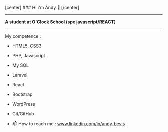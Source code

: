
[center] ### Hi i'm Andy 👋 [/center]

--------------------

**A student at O'Clock School (spe javascript/REACT)**

--------------------

My competence :
- HTML5, CSS3
- PHP, Javascript
- My SQL
- Laravel
- React
- Bootstrap
- WordPress
- Git/GitHub

- 📫 How to reach me : www.linkedin.com/in/andy-bevis

<!-- ![Cover](https://github.com/Andy-Bevis/Andy-Bevis/blob/main/img/headband.jpg) -->
<!--
**Andy-Bevis/Andy-Bevis** is a ✨ _special_ ✨ repository because its `README.md` (this file) appears on your GitHub profile.

Here are some ideas to get you started:

- 🔭 I’m currently working on ...
- 🌱 I’m currently learning ...
- 👯 I’m looking to collaborate on ...
- 🤔 I’m looking for help with ...
- 💬 Ask me about ...
- 📫 How to reach me: ...
- 😄 Pronouns: ...
- ⚡ Fun fact: ...
-->
